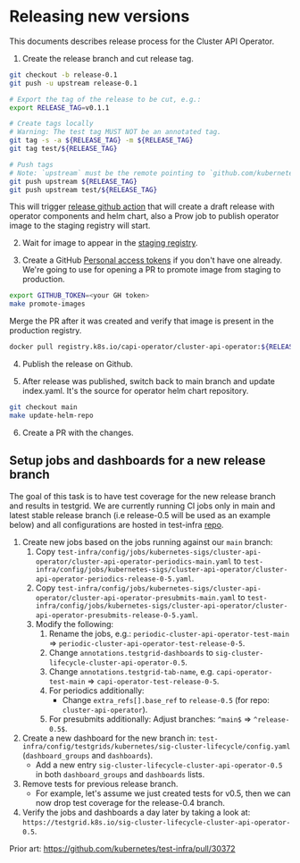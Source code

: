 # Releasing new versions

This documents describes release process for the Cluster API Operator.

1. Create the release branch and cut release tag.

```bash
git checkout -b release-0.1
git push -u upstream release-0.1
```

```bash
# Export the tag of the release to be cut, e.g.:
export RELEASE_TAG=v0.1.1

# Create tags locally
# Warning: The test tag MUST NOT be an annotated tag.
git tag -s -a ${RELEASE_TAG} -m ${RELEASE_TAG}
git tag test/${RELEASE_TAG}

# Push tags
# Note: `upstream` must be the remote pointing to `github.com/kubernetes-sigs/cluster-api-operator`.
git push upstream ${RELEASE_TAG}
git push upstream test/${RELEASE_TAG}
```

This will trigger [release github action](https://github.com/kubernetes-sigs/cluster-api-operator/blob/main/.github/workflows/release.yaml) that will
create a draft release with operator components and helm chart, also a Prow job to publish operator image to the staging registry will start.

2. Wait for image to appear in the [staging registry](https://console.cloud.google.com/gcr/images/k8s-staging-capi-operator/global/cluster-api-operator).

3. Create a GitHub [Personal access tokens](https://github.com/settings/tokens) if you don't have one already. We're going to use for opening a PR
to promote image from staging to production.

```bash
export GITHUB_TOKEN=<your GH token>
make promote-images
```

Merge the PR after it was created and verify that image is present in the production registry.

```bash
docker pull registry.k8s.io/capi-operator/cluster-api-operator:${RELEASE_TAG}
```

4. Publish the release on Github.

5. After release was published, switch back to main branch and update index.yaml. It's the source for operator helm chart repository.

```bash
git checkout main
make update-helm-repo
```

6. Create a PR with the changes.

## Setup jobs and dashboards for a new release branch

The goal of this task is to have test coverage for the new release branch and results in testgrid.
We are currently running CI jobs only in main and latest stable release branch (i.e release-0.5 will be used as an example below) and all configurations are hosted in test-infra [repo](https://github.com/kubernetes/test-infra).

1. Create new jobs based on the jobs running against our `main` branch:
    1. Copy `test-infra/config/jobs/kubernetes-sigs/cluster-api-operator/cluster-api-operator-periodics-main.yaml` to `test-infra/config/jobs/kubernetes-sigs/cluster-api-operator/cluster-api-operator-periodics-release-0-5.yaml`.
    2. Copy `test-infra/config/jobs/kubernetes-sigs/cluster-api-operator/cluster-api-operator-presubmits-main.yaml` to `test-infra/config/jobs/kubernetes-sigs/cluster-api-operator/cluster-api-operator-presubmits-release-0-5.yaml`.
    3. Modify the following:
        1. Rename the jobs, e.g.: `periodic-cluster-api-operator-test-main` => `periodic-cluster-api-operator-test-release-0-5`.
        2. Change `annotations.testgrid-dashboards` to `sig-cluster-lifecycle-cluster-api-operator-0.5`.
        3. Change `annotations.testgrid-tab-name`, e.g. `capi-operator-test-main` => `capi-operator-test-release-0-5`.
        4. For periodics additionally:
            * Change `extra_refs[].base_ref` to `release-0.5` (for repo: `cluster-api-operator`).
        5. For presubmits additionally: Adjust branches: `^main$` => `^release-0.5$`.
2. Create a new dashboard for the new branch in: `test-infra/config/testgrids/kubernetes/sig-cluster-lifecycle/config.yaml` (`dashboard_groups` and `dashboards`).
    * Add a new entry `sig-cluster-lifecycle-cluster-api-operator-0.5` in both `dashboard_groups` and `dashboards` lists.
3. Remove tests for previous release branch.
    * For example, let's assume we just created tests for v0.5, then we can now drop test coverage for the release-0.4 branch.
4. Verify the jobs and dashboards a day later by taking a look at: `https://testgrid.k8s.io/sig-cluster-lifecycle-cluster-api-operator-0.5`.

Prior art: https://github.com/kubernetes/test-infra/pull/30372